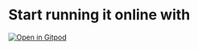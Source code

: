 # Start running it online with
[![Open in Gitpod](https://gitpod.io/button/open-in-gitpod.svg)](https://gitpod.io/#github.com/metoinside/sql-basics)